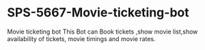 # SPS-5667-Movie-ticketing-bot
Movie ticketing bot
This Bot can Book tickets ,show movie list,show availability of tickets, movie timings and movie rates.
